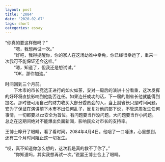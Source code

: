 ```yaml
---
layout: post
title: '2084'
date: '2020-02-07'
tags: short
categories: essay
---
```

“你真的要这样做吗？”<br>
　　“嗯，我想再试一次。”<br>
　　“好吧，我得提醒你，你的家人在这场劫难中幸免，你已经很幸运了，重来一次我可不能保证还会这样。”<br>
　　“嗯，知道了，但我还是想试试。”<br>
　　“OK，那你加油。”<br>

时间回到三个月前。<br>
　　下木市的市长竞选正进行的如火如荼，安对一周后的演讲十分看重，这次发挥的好坏将直接影响到他能否连任。如果连任成功的话，下一届的副省长他就能得到提名，那时便可用自己的财力收买大部分委员会的人，当上副省长只是时间问题。安为了保证在演讲前下木市不出任何乱子，反复对他的部下说，不管这周发生任何事情，一切都要以zz安全为首位。有问题要当作没问题，大问题要当作小问题。总之在这期间绝对不能爆出负面新闻，影响民众对市长的支持率。<br>

王博士睁开了眼睛，看了看时间，2084年4月4日。他咽了一口唾沫，心里想到，还有三个月时间阻止这一切发生。<br>

“哎，真不知道你怎么想的，这次我是真的救不了你了。”<br>
　　“你知道吗，其实我想再试一次。”说罢王博士合上了眼睛。<br>